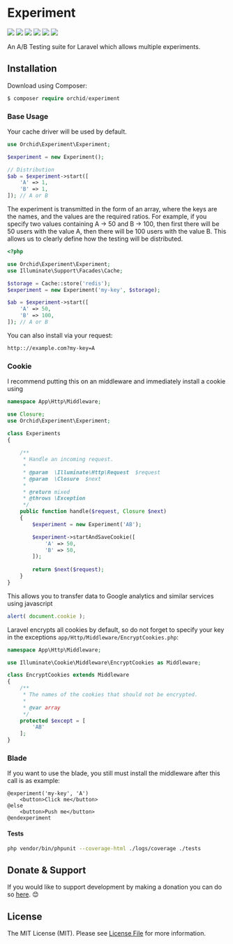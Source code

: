 # Experiment


<a href="https://travis-ci.org/tabuna/experiment/"><img src="https://travis-ci.org/tabuna/experiment.svg?branch=master"></a>
<a href="https://styleci.io/repos/159730043"><img src="https://styleci.io/repos/159730043/shield?branch=master"/></a>
<a href="https://codecov.io/gh/tabuna/experiment"><img src="https://codecov.io/gh/orchidsoftware/experiment/branch/master/graph/badge.svg" /></a>
<a href="https://packagist.org/packages/orchid/experiment"><img src="https://poser.pugx.org/orchid/experiment/v/stable"/></a>
<a href="https://packagist.org/packages/orchid/experiment"><img src="https://poser.pugx.org/orchid/experiment/downloads"/></a>
<a href="https://packagist.org/packages/orchid/experiment"><img src="https://poser.pugx.org/orchid/experiment/license"/></a>


An A/B Testing suite for Laravel which allows multiple experiments.


## Installation

Download using Composer:
```php
$ composer require orchid/experiment
```

### Base Usage

Your cache driver will be used by default.

```php
use Orchid\Experiment\Experiment;

$experiment = new Experiment();

// Distribution
$ab = $experiment->start([
    'A' => 1,
    'B' => 1,
]); // A or B

```

The experiment is transmitted in the form of an array, where the keys are the names, and the values are the required ratios.
For example, if you specify two values containing A -> 50 and B -> 100, then first there will be 50 users with the value A, then there will be 100 users with the value B. 
This allows us to clearly define how the testing will be distributed.


```php
<?php

use Orchid\Experiment\Experiment;
use Illuminate\Support\Facades\Cache;

$storage = Cache::store('redis');
$experiment = new Experiment('my-key', $storage);

$ab = $experiment->start([
    'A' => 50,
    'B' => 100,
]); // A or B
```

You can also install via your request:

```bash
http:://example.com?my-key=A
```

### Cookie

I recommend putting this on an middleware and immediately install a cookie using

```php
namespace App\Http\Middleware;

use Closure;
use Orchid\Experiment\Experiment;

class Experiments
{
    
    /**
     * Handle an incoming request.
     *
     * @param  \Illuminate\Http\Request  $request
     * @param  \Closure  $next
     *
     * @return mixed
     * @throws \Exception
     */
    public function handle($request, Closure $next)
    {
        $experiment = new Experiment('AB');

        $experiment->startAndSaveCookie([
            'A' => 50,
            'B' => 50,
        ]);
        
        return $next($request);
    }
}
```

This allows you to transfer data to Google analytics and similar services using javascript

```javascript
alert( document.cookie );
```

Laravel encrypts all cookies by default, so do not forget to specify your key in the exceptions `app/Http/Middleware/EncryptCookies.php`:

```php
namespace App\Http\Middleware;

use Illuminate\Cookie\Middleware\EncryptCookies as Middleware;

class EncryptCookies extends Middleware
{
    /**
     * The names of the cookies that should not be encrypted.
     *
     * @var array
     */
    protected $except = [
        'AB'
    ];
}
```

### Blade

If you want to use the blade, you still must install the middleware after this call is as example:

```blade
@experiment('my-key', 'A')
    <button>Click me</button>
@else
    <button>Push me</button>
@endexperiment
```


#### Tests

```bash
php vendor/bin/phpunit --coverage-html ./logs/coverage ./tests
```


## Donate & Support

If you would like to support development by making a donation you can do so [here](https://www.paypal.me/tabuna/10usd). &#x1F60A;


## License

The MIT License (MIT). Please see [License File](LICENSE) for more information.


